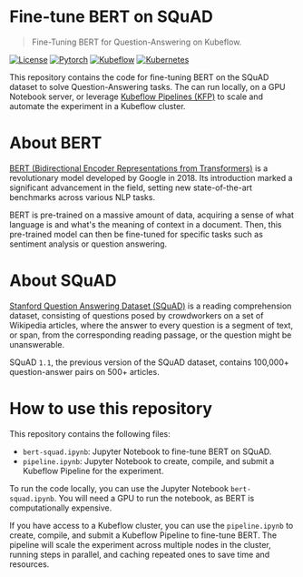 # Fine-tune BERT on SQuAD

> Fine-Tuning BERT for Question-Answering on Kubeflow.

[![License](https://img.shields.io/badge/license-CC_BY--NC_4.0-green)](https://creativecommons.org/licenses/by-nc/4.0/)
[![Pytorch](https://img.shields.io/badge/pytorch-v2.4.1-blue)](#pytorch)
[![Kubeflow](https://img.shields.io/badge/kubeflow-v1.8-orange)](#kubeflow)
[![Kubernetes](https://img.shields.io/badge/kubernetes-v1.29.3-orange)](#kubernetes)

This repository contains the code for fine-tuning BERT on the SQuAD dataset to
solve Question-Answering tasks. The can run locally, on a GPU Notebook server,
or leverage [Kubeflow Pipelines (KFP)](https://www.kubeflow.org/docs/components/pipelines/)
to scale and automate the experiment in a Kubeflow cluster.

# About BERT

[BERT (Bidirectional Encoder Representations from Transformers)](https://arxiv.org/abs/1810.04805)
is a revolutionary model developed by Google in 2018. Its introduction marked a
significant advancement in the field, setting new state-of-the-art benchmarks
across various NLP tasks.

BERT is pre-trained on a massive amount of data, acquiring a sense of what
language is and what's the meaning of context in a document. Then, this
pre-trained model can then be fine-tuned for specific tasks such as sentiment
analysis or question answering.

# About SQuAD

[Stanford Question Answering Dataset (SQuAD)](https://rajpurkar.github.io/SQuAD-explorer/)
is a reading comprehension dataset, consisting of questions posed by
crowdworkers on a set of Wikipedia articles, where the answer to every question
is a segment of text, or span, from the corresponding reading passage, or the
question might be unanswerable.

SQuAD `1.1`, the previous version of the SQuAD dataset, contains 100,000+
question-answer pairs on 500+ articles.

# How to use this repository

This repository contains the following files:

- `bert-squad.ipynb`: Jupyter Notebook to fine-tune BERT on SQuAD.
- `pipeline.ipynb`: Jupyter Notebook to create, compile, and submit a Kubeflow
   Pipeline for the experiment.

To run the code locally, you can use the Jupyter Notebook `bert-squad.ipynb`.
You will need a GPU to run the notebook, as BERT is computationally expensive.

If you have access to a Kubeflow cluster, you can use the `pipeline.ipynb` to
create, compile, and submit a Kubeflow Pipeline to fine-tune BERT. The pipeline
will scale the experiment across multiple nodes in the cluster, running steps in
parallel, and caching repeated ones to save time and resources.


